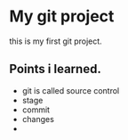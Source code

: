 # My git project
this is my first git project.
## Points i learned.
- git is called source control
- stage
- commit
- changes
-